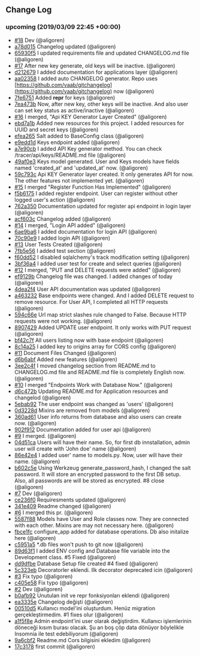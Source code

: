 ## Change Log

### upcoming (2019/03/09 22:45 +00:00)
- [#18](https://github.com/aligoren/kap/pull/18) Dev (@aligoren)
- [a78d015](https://github.com/aligoren/kap/commit/a78d015629d7c7b5e5926e566e2d465adca6736a) Changelog updated (@aligoren)
- [65930f5](https://github.com/aligoren/kap/commit/65930f56f4f487c0c7b458c31f8d43d229262c40) I updated requirements file and updated CHANGELOG.md file (@aligoren)
- [#17](https://github.com/aligoren/kap/pull/17) After new key generate, old keys will be inactive. (@aligoren)
- [d212679](https://github.com/aligoren/kap/commit/d212679a602d5e12465341a3bd74bae9daa1ca27) I added documentation for applications layer (@aligoren)
- [aa02358](https://github.com/aligoren/kap/commit/aa02358790b25e55151c1cf8ae94c242419f0b78) I added auto CHANGELOG generator. Repo uses [https://github.com/vaab/gitchangelog](https://github.com/vaab/gitchangelog) now (@aligoren)
- [7fe6751](https://github.com/aligoren/kap/commit/7fe6751922dac11610ef2c63d7f6ef9e9c65b447) Added __repr__ for keys (@aligoren)
- [7ea473b](https://github.com/aligoren/kap/commit/7ea473b89d4c5632ed19fea233ee14132b6dbc36) Now, after new key, other keys will be inactive. And also user can set key status as active/inactive (@aligoren)
- [#16](https://github.com/aligoren/kap/pull/16) I merged, "Api KEY Generator Layer Created" (@aligoren)
- [ebd7a1b](https://github.com/aligoren/kap/commit/ebd7a1baa843cb7297f663ecc76085c78466d66f) Added new resources for this project. I added resources for UUID and secret keys (@aligoren)
- [efea265](https://github.com/aligoren/kap/commit/efea2652e47f5da1616f8ba7b3b1d35a43d3d1b2) Salt added to BaseConfig class (@aligoren)
- [e9edd1d](https://github.com/aligoren/kap/commit/e9edd1d059bf75db453c156e94566f7050be4d28) Keys endpoint added (@aligoren)
- [a7e90cb](https://github.com/aligoren/kap/commit/a7e90cb465b663fd5fbe93fbde932e5dd31c5d1c) I added API Key generator method. You can check /tracer/api/keys/README.md file (@aligoren)
- [49af0e3](https://github.com/aligoren/kap/commit/49af0e3a5455493bea51a80e99e1420100f9bf66) Keys model generated. User and Keys models have fields named 'created_at' and 'updated_at' now. (@aligoren)
- [59c793c](https://github.com/aligoren/kap/commit/59c793cbab40da3a9ea804b2efc6330f9817cb90) Api KEY Generator layer created. It only generates API for now. The other features not implemented yet. (@aligoren)
- [#15](https://github.com/aligoren/kap/pull/15) I merged "Register Function Has Implemented" (@aligoren)
- [f5b6175](https://github.com/aligoren/kap/commit/f5b6175a8fb0d252eecd17f5173de81643bad49d) I added register endpoint. User can register without other logged user's action (@aligoren)
- [762a350](https://github.com/aligoren/kap/commit/762a350ac45b8c78b9102fd9ca76ad64e937c756) Documentation updated for register api endpoint in login layer (@aligoren)
- [acf603c](https://github.com/aligoren/kap/commit/acf603c25613160ab20f77021713a348835a7e45) Changelog added (@aligoren)
- [#14](https://github.com/aligoren/kap/pull/14) I merged, "Login API added" (@aligoren)
- [6ae9ba6](https://github.com/aligoren/kap/commit/6ae9ba6bf701436d788df2b230dd496cbf00baf7) I added documentation for login API (@aligoren)
- [70c90e9](https://github.com/aligoren/kap/commit/70c90e9e49653a788c4008af60e49413c54d2587) I added login API (@aligoren)
- [#13](https://github.com/aligoren/kap/pull/13) User Tests Created (@aligoren)
- [7fb5e56](https://github.com/aligoren/kap/commit/7fb5e56758c0a41b053b64d3d6c4905d54e43bd0) I added test section (@aligoren)
- [f60dd52](https://github.com/aligoren/kap/commit/f60dd5277238f2c1c98ca6e1bf45b67dbe6cd919) I disabled sqlalchemy's track modification setting (@aligoren)
- [3bf36a4](https://github.com/aligoren/kap/commit/3bf36a4bbfa3a9e1728b1cd1b0b7a6879363c5b1) I added user test for create and select queries (@aligoren)
- [#12](https://github.com/aligoren/kap/pull/12) I merged, "PUT and DELETE requests were added" (@aligoren)
- [ef9129b](https://github.com/aligoren/kap/commit/ef9129b8f7061ff99786f9b3e4f7d742739bc750) Changelog file was changed. I added changes of today (@aligoren)
- [4dea2f4](https://github.com/aligoren/kap/commit/4dea2f4a88c20702e7b78092af5db423dd144947) User API documentation was updated (@aligoren)
- [a463232](https://github.com/aligoren/kap/commit/a463232f1673e472245efdf6fec8800f417742c4) Base endpoints were changed. And I added DELETE request to remove resource. For User API, I completed all HTTP requests (@aligoren)
- [594c66e](https://github.com/aligoren/kap/commit/594c66e1dc0e98df584c5ba0e14d9e51f3d52889) Url map strict slashes rule changed to False. Because HTTP requests were not working. (@aligoren)
- [8907429](https://github.com/aligoren/kap/commit/8907429874fbd3e9ee085318b93776880a62d6e8) Added UPDATE user endpoint. It only works with PUT request (@aligoren)
- [bf42c7f](https://github.com/aligoren/kap/commit/bf42c7f3177e7e515a7ac3a1db28efb855a99410) All users listing now with base endpoint (@aligoren)
- [8c14a25](https://github.com/aligoren/kap/commit/8c14a25c5a18618ea5a55090d5151ee24595592b) I added key to origins array for CORS config (@aligoren)
- [#11](https://github.com/aligoren/kap/pull/11) Document Files Changed (@aligoren)
- [d6b6abf](https://github.com/aligoren/kap/commit/d6b6abf807d94cdeaf5fc658e0125fc9ae452e6d) Added new features (@aligoren)
- [3ee2c4f](https://github.com/aligoren/kap/commit/3ee2c4f63244ad84343922f2a25f536348507367) I moved changelog section from README.md to CHANGELOG.md file and README.md file is completely English now. (@aligoren)
- [#10](https://github.com/aligoren/kap/pull/10) I merged "Endpoints Work with Database Now." (@aligoren)
- [d6c472b](https://github.com/aligoren/kap/commit/d6c472b5959684b42a433ac64b418a392e12bc3b) Updating README.md for Application resources and changelod (@aligoren)
- [5ebab92](https://github.com/aligoren/kap/commit/5ebab922ac663a0eb1f6214f6bf05de81d157276) The user endpoint was changed as 'users' (@aligoren)
- [0d3228d](https://github.com/aligoren/kap/commit/0d3228d7ce16ce514ffd1996f01eea4464319cea) Mixins are removed from models (@aligoren)
- [360ad61](https://github.com/aligoren/kap/commit/360ad61589bcd804b75a31cf462ca2f5c956197a) User info returns from database and also users can create now. (@aligoren)
- [902f912](https://github.com/aligoren/kap/commit/902f9128fe727be3f2e3bfc0b2e037b4ce0870cb) Documentation added for user api (@aligoren)
- [#9](https://github.com/aligoren/kap/pull/9) I merged. (@aligoren)
- [04d51ca](https://github.com/aligoren/kap/commit/04d51cab0322db7a05d2186b070c93441e5cc093) Users will have their name. So, for first db innstallation, admin user will create with 'John doe' name (@aligoren)
- [86e42e4](https://github.com/aligoren/kap/commit/86e42e4afe233105bc3a74afe681bea950ad43a2) I added user' name to models.py. Now, user will have their name. (@aligoren)
- [b602c5e](https://github.com/aligoren/kap/commit/b602c5e9eca6b096ab39f503a15bba0fb8bb3534) Using Werkzeug generate_password_hash, I changed the salt password. It will store an encrypted password to the first DB setup. Also, all passwords are will be stored as encrypted. #8 close (@aligoren)
- [#7](https://github.com/aligoren/kap/pull/7) Dev (@aligoren)
- [ce236f0](https://github.com/aligoren/kap/commit/ce236f011dd4fc7ef44cc241d050904eee75cbb4) Requiresments updated (@aligoren)
- [341e409](https://github.com/aligoren/kap/commit/341e40944f31fcb12eda8cbd6f4f64f9c26dff1a) Readme changed (@aligoren)
- [#6](https://github.com/aligoren/kap/pull/6) I merged this pr. (@aligoren)
- [5587f88](https://github.com/aligoren/kap/commit/5587f8804f0b7b921568f3fd9e3243e7f3f362b7) Models have User and Role classes now. They are connected with each other. Mixins are may not necessary here. (@aligoren)
- [fbce1fc](https://github.com/aligoren/kap/commit/fbce1fcbfa94146ba07bde53e8f2e46ec0626a53) configure_app added for database operations. Db also initalize here (@aligoren)
- [c5951a5](https://github.com/aligoren/kap/commit/c5951a5038984660f39f226873f6629d60557c54) *.db files won't push to git now (@aligoren)
- [89d63f1](https://github.com/aligoren/kap/commit/89d63f1df5fcfbb5d2253f3162f1a330addad88d) I added ENV config and Database file variable into the Development class. #5 Fixed (@aligoren)
- [dd9dfbe](https://github.com/aligoren/kap/commit/dd9dfbe49887978b34c353c4f12f270649a17112) Database Setup file created #4 fixed (@aligoren)
- [5c323eb](https://github.com/aligoren/kap/commit/5c323ebfcaac2a8edee6f212c42bf416450e7e04) Decoratorler eklendi. Ilk decorator deprecated icin (@aligoren)
- [#3](https://github.com/aligoren/kap/pull/3) Fix typo (@aligoren)
- [c405e58](https://github.com/aligoren/kap/commit/c405e58877d5e775e6d2bb7b2c015a2cd25b5efb) Fix typo (@aligoren)
- [#2](https://github.com/aligoren/kap/pull/2) Dev (@aligoren)
- [b0afb92](https://github.com/aligoren/kap/commit/b0afb92433813b8b59c685a0fefe58b2c42a8346) Unutulan init ve repr fonksiyonları eklendi (@aligoren)
- [ea3335e](https://github.com/aligoren/kap/commit/ea3335ec4b8a33c3f1501337a43097ac43953802) Changelog değişti (@aligoren)
- [00510d5](https://github.com/aligoren/kap/commit/00510d5a459b7b30bfc717118e4b28d4aa9164ce) Kullanıcı model'ini oluşturdum. Henüz migration gerçekleştirmedim. #1 fixes olur (@aligoren)
- [a1f5f8e](https://github.com/aligoren/kap/commit/a1f5f8e0f779f9417107c55e91282f1179ecaed6) Admin endpoint'ini user olarak değiştirdim. Kullanıcı işlemlerinin döneceği kısım burası olacak. Şu an boş çöp data dönüyor böylelikle Insomnia ile test edebiliyorum (@aligoren)
- [9a6cbf2](https://github.com/aligoren/kap/commit/9a6cbf20e49292c104b74ad7664005bd9d3da2da) Readme.md Cors bilgisini ekledim (@aligoren)
- [17c3178](https://github.com/aligoren/kap/commit/17c317806cc3eace6d0497d1e368c21c870d6ca6) first commit (@aligoren)